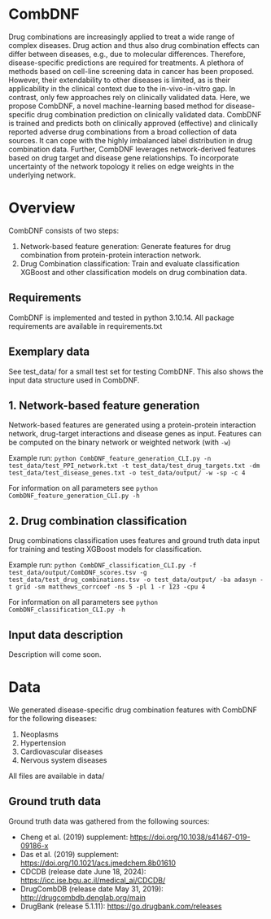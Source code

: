 # CombDNF

Drug combinations are increasingly applied to treat a wide range of complex diseases. Drug action and thus also drug combination effects can differ between diseases, e.g., due to molecular differences. Therefore, disease-specific predictions are required for treatments. A plethora of methods based on cell-line screening data in cancer has been proposed. However, their extendability to other diseases is limited, as is their applicability in the clinical context due to the in-vivo-in-vitro gap. In contrast, only few approaches rely on clinically validated data.
Here, we propose CombDNF, a novel machine-learning based method for disease-specific drug combination prediction on clinically validated data. CombDNF is trained and predicts both on clinically approved (effective) and clinically reported adverse drug combinations from a broad collection of data sources. It can cope with the highly imbalanced label distribution in drug combination data. Further, CombDNF leverages network-derived features based on drug target and disease gene relationships. To incorporate uncertainty of the network topology it relies on edge weights in the underlying network.


# Overview

CombDNF consists of two steps:
1. Network-based feature generation: Generate features for drug combination from protein-protein interaction network.
2. Drug Combination classification: Train and evaluate classification XGBoost and other classification models on drug combination data.

## Requirements

CombDNF is implemented and tested in python 3.10.14. All package requirements are available in requirements.txt

## Exemplary data
See test_data/ for a small test set for testing CombDNF. This also shows the input data structure used in CombDNF.

## 1. Network-based feature generation
Network-based features are generated using a protein-protein interaction network, drug-target interactions and disease genes as input. Features can be computed on the binary network or weighted network (with ```-w```)

Example run:
```python CombDNF_feature_generation_CLI.py -n test_data/test_PPI_network.txt -t test_data/test_drug_targets.txt -dm test_data/test_disease_genes.txt -o test_data/output/ -w -sp -c 4```

For information on all parameters see
```python CombDNF_feature_generation_CLI.py -h```

## 2. Drug combination classification
Drug combinations classification uses features and ground truth data input for training and testing XGBoost models for classification.

Example run:
```python CombDNF_classification_CLI.py -f test_data/output/CombDNF_scores.tsv -g test_data/test_drug_combinations.tsv -o test_data/output/ -ba adasyn -t grid -sm matthews_corrcoef -ns 5 -pl 1 -r 123 -cpu 4```

For information on all parameters see
```python CombDNF_classification_CLI.py -h```


## Input data description
Description will come soon.


# Data
We generated disease-specific drug combination features with CombDNF for the following diseases:

1. Neoplasms
2. Hypertension
3. Cardiovascular diseases
4. Nervous system diseases

All files are available in data/

## Ground truth data

Ground truth data was gathered from the following sources:
- Cheng et al. (2019) supplement: https://doi.org/10.1038/s41467-019-09186-x
- Das et al. (2019) supplement: https://doi.org/10.1021/acs.jmedchem.8b01610
- CDCDB (release date June 18, 2024): https://icc.ise.bgu.ac.il/medical_ai/CDCDB/
- DrugCombDB (release date May 31, 2019): http://drugcombdb.denglab.org/main
- DrugBank (release 5.1.11): https://go.drugbank.com/releases



